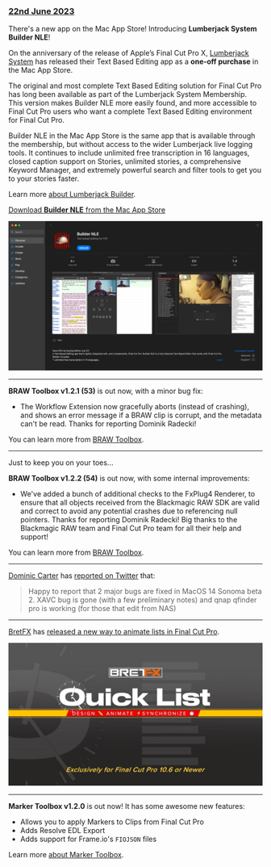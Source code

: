 ### [22nd June 2023](/news/20230622)

There's a new app on the Mac App Store! Introducing **Lumberjack System Builder NLE**!

On the anniversary of the release of Apple’s Final Cut Pro X, [Lumberjack System](https://lumberjacksystem.com) has released their Text Based Editing app as a **one-off purchase** in the Mac App Store.

The original and most complete Text Based Editing solution for Final Cut Pro has long been available as part of the Lumberjack System Membership. This version makes Builder NLE more easily found, and more accessible to Final Cut Pro users who want a complete Text Based Editing environment for Final Cut Pro.

Builder NLE in the Mac App Store is the same app that is available through the membership, but without access to the wider Lumberjack live logging tools. It continues to include unlimited free transcription in 16 languages, closed caption support on Stories, unlimited stories, a comprehensive Keyword Manager, and extremely powerful search and filter tools to get you to your stories faster.

Learn more [about Lumberjack Builder](https://www.lumberjacksystem.com/builder-nle-2/).

[Download **Builder NLE** from the Mac App Store](https://apps.apple.com/us/app/builder-nle/id6450122801?mt=12)

![](/static/builder-nle.jpg)

---

**BRAW Toolbox v1.2.1 (53)** is out now, with a minor bug fix:

- The Workflow Extension now gracefully aborts (instead of crashing), and shows an error message if a BRAW clip is corrupt, and the metadata can't be read. Thanks for reporting Dominik Radecki!

You can learn more from [BRAW Toolbox](https://brawtoolbox.io).

---

Just to keep you on your toes...

**BRAW Toolbox v1.2.2 (54)** is out now, with some internal improvements:

- We've added a bunch of additional checks to the FxPlug4 Renderer, to ensure that all objects received from the Blackmagic RAW SDK are valid and correct to avoid any potential crashes due to referencing null pointers. Thanks for reporting Dominik Radecki! Big thanks to the Blackmagic RAW team and Final Cut Pro team for all their help and support!

You can learn more from [BRAW Toolbox](https://brawtoolbox.io).

---

[Dominic Carter](https://twitter.com/DominicCarterLA) has [reported on Twitter](https://twitter.com/DominicCarterLA/status/1671662797741232128) that:

> Happy to report that 2 major bugs are fixed in MacOS 14 Sonoma beta 2. XAVC bug is gone (with a few preliminary notes) and qnap qfinder pro is working (for those that edit from NAS)

---

[BretFX](https://www.bretfx.com) has [released a new way to animate lists in Final Cut Pro](https://www.bretfx.com/product/quick-animated-lists-in-final-cut-pro/).

[![](/static/bretfx-quick-list.jpg)](https://www.youtube.com/watch?v=n6BRjIoHvGY)

---

**Marker Toolbox v1.2.0** is out now! It has some awesome new features:

- Allows you to apply Markers to Clips from Final Cut Pro
- Adds Resolve EDL Export
- Adds support for Frame.io's `FIOJSON` files

Learn more [about Marker Toolbox](https://markertoolbox.io).
